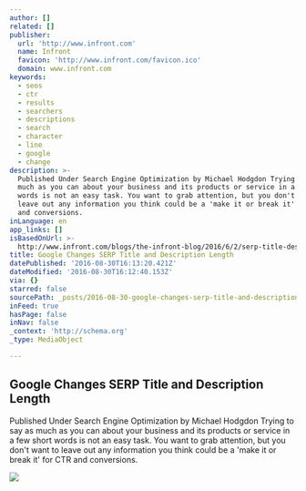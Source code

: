 ```yaml
---
author: []
related: []
publisher:
  url: 'http://www.infront.com'
  name: Infront
  favicon: 'http://www.infront.com/favicon.ico'
  domain: www.infront.com
keywords:
  - seos
  - ctr
  - results
  - searchers
  - descriptions
  - search
  - character
  - line
  - google
  - change
description: >-
  Published Under Search Engine Optimization by Michael Hodgdon Trying to say as
  much as you can about your business and its products or service in a few short
  words is not an easy task. You want to grab attention, but you don't want to
  leave out any information you think could be a 'make it or break it' for CTR
  and conversions.
inLanguage: en
app_links: []
isBasedOnUrl: >-
  http://www.infront.com/blogs/the-infront-blog/2016/6/2/serp-title-description-length-change
title: Google Changes SERP Title and Description Length
datePublished: '2016-08-30T16:13:20.421Z'
dateModified: '2016-08-30T16:12:40.153Z'
via: {}
starred: false
sourcePath: _posts/2016-08-30-google-changes-serp-title-and-description-length.md
inFeed: true
hasPage: false
inNav: false
_context: 'http://schema.org'
_type: MediaObject

---
```

<article style=""><h1>Google Changes SERP Title and Description Length</h1><p>Published Under Search Engine Optimization by Michael Hodgdon Trying to say as much as you can about your business and its products or service in a few short words is not an easy task. You want to grab attention, but you don't want to leave out any information you think could be a 'make it or break it' for CTR and conversions.</p><img src="http://www.infront.com/library/images/seo/2_and_3_line_serp_comparison-final.jpg" /></article>